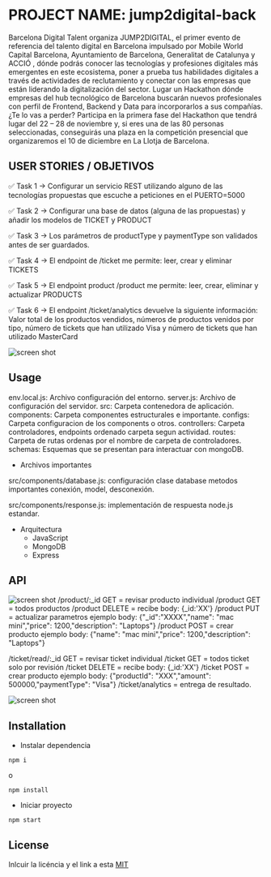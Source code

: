 # PROJECT NAME: jump2digital-back

Barcelona Digital Talent organiza JUMP2DIGITAL, el primer evento de referencia del talento digital en Barcelona impulsado por Mobile World Capital Barcelona, Ayuntamiento de Barcelona, Generalitat de Catalunya y ACCIÓ , dónde podrás conocer las tecnologías y profesiones digitales más emergentes en este ecosistema, poner a prueba tus habilidades digitales a través de actividades de reclutamiento y conectar con las empresas que están liderando la digitalización del sector. Lugar un Hackathon dónde empresas del hub tecnológico de Barcelona buscarán nuevos profesionales con perfil de Frontend, Backend y Data para incorporarlos a sus compañías. ¿Te lo vas a perder? Participa en la primera fase del Hackathon que tendrá lugar del 22 – 28 de noviembre y, si eres una de las 80 personas seleccionadas, conseguirás una plaza en la competición presencial que organizaremos el 10 de diciembre en La Llotja de Barcelona.

## USER STORIES / OBJETIVOS 

✅ Task 1 → Configurar un servicio REST utilizando alguno de las tecnologías propuestas que escuche a peticiones en el PUERTO=5000

✅ Task 2 → Configurar una base de datos (alguna de las propuestas) y añadir los modelos de TICKET y PRODUCT

✅ Task 3 → Los parámetros de productType y paymentType son validados antes de ser guardados.

✅ Task 4 → El endpoint de /ticket me permite: leer, crear y eliminar TICKETS

✅ Task 5 → El endpoint product /product me permite: leer, crear, eliminar y actualizar PRODUCTS

✅ Task 6 → El endpoint /ticket/analytics devuelve la siguiente información: Valor total de los productos vendidos, números de productos venidos por tipo, número de tickets que han utilizado Visa y número de tickets que han utilizado MasterCard


![screen shot](https://drive.google.com/uc?export=view&id=1D_C0-oiEh5y4sj3OufFOG57gDVdtibv6)
## Usage

env.local.js: Archivo configuración del entorno.
server.js: Archivo de configuración del servidor.
src: Carpeta contenedora de aplicación.
components: Carpeta componentes estructurales e importante.
configs: Carpeta configuracion de los components o otros.
controllers: Carpeta controladores, endpoints ordenado carpeta segun actividad.
routes: Carpeta de rutas ordenas por el nombre de carpeta de controladores.
schemas: Esquemas que se presentan para interactuar con mongoDB.

- Archivos importantes

src/components/database.js: configuración clase database metodos importantes conexión, model, desconexión.

src/components/response.js: implementación de respuesta node.js estandar.

- Arquitectura
  - JavaScript
  - MongoDB
  - Express
## API
![screen shot](https://drive.google.com/uc?export=view&id=1THaBKhMPF0tVYwJRiZ0x1dA9DgDapbKX)
/product/:_id GET = revisar producto individual
/product GET = todos productos
/product DELETE = recibe body: {_id:'XX'}
/product PUT = actualizar parametros ejemplo body: {"_id":"XXXX","name": "mac mini","price": 1200,"description": "Laptops"}
/product POST = crear producto ejemplo body: {"name": "mac mini","price": 1200,"description": "Laptops"}

/ticket/read/:_id GET = revisar ticket individual
/ticket GET = todos ticket solo por revisión
/ticket DELETE = recibe body: {_id:'XX'}
/ticket POST = crear producto ejemplo body: {"productId": "XXX","amount": 500000,"paymentType": "Visa"}
/ticket/analytics = entrega de resultado.

![screen shot](https://drive.google.com/uc?export=view&id=18Ji5ptbSvKrjlqhaWEI8ekZYZdyfIO40)
## Installation

- Instalar dependencia

```
npm i
```
o
```
npm install
```

- Iniciar proyecto

```
npm start
```

## License 

Inlcuir la licéncia y el link a esta
[MIT](https://opensource.org/licenses/MIT)